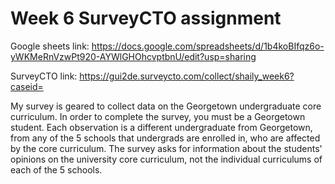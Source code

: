 # Week 6 SurveyCTO assignment

Google sheets link: https://docs.google.com/spreadsheets/d/1b4koBIfqz6o-yWKMeRnVzwPt920-AYWlGHOhcvptbnU/edit?usp=sharing

SurveyCTO link: https://gui2de.surveycto.com/collect/shaily_week6?caseid=

My survey is geared to collect data on the Georgetown undergraduate core curriculum. In order to complete the survey, you must be a Georgetown student. Each observation is a different undergraduate from Georgetown, from any of the 5 schools that undergrads are enrolled in, who are affected by the core curriculum. The survey asks for information about the students' opinions on the university core curriculum, not the individual curriculums of each of the 5 schools. 